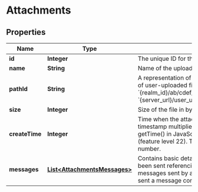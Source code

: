 

# Attachments

## Properties

Name | Type | Description | Notes
------------ | ------------- | ------------- | -------------
**id** | **Integer** | The unique ID for the attachment.  |  [optional]
**name** | **String** | Name of the uploaded file.  |  [optional]
**pathId** | **String** | A representation of the path of the file within the repository of user-uploaded files.  If the &#x60;path_id&#x60; of a file is &#x60;{realm_id}/ab/cdef/temp_file.py&#x60;, its URL will be: &#x60;{server_url}/user_uploads/{realm_id}/ab/cdef/temp_file.py&#x60;.  |  [optional]
**size** | **Integer** | Size of the file in bytes.  |  [optional]
**createTime** | **Integer** | Time when the attachment was uploaded as a UNIX timestamp multiplied by 1000 (matching the format of getTime() in JavaScript).  **Changes**: Changed in Zulip 2.2 (feature level 22).  This field was previously a floating point number.  |  [optional]
**messages** | [**List&lt;AttachmentsMessages&gt;**](AttachmentsMessages.md) | Contains basic details on any Zulip messages that have been sent referencing this [uploaded file](/api/upload-file). This includes messages sent by any user in the Zulip organization who sent a message containing a link to the uploaded file.  |  [optional]




